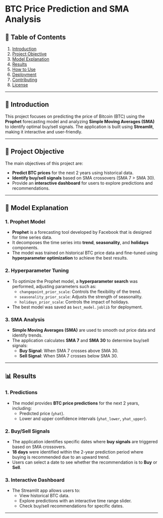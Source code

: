 # BTC Price Prediction and SMA Analysis

## 📌 Table of Contents
1. [Introduction](#introduction)
2. [Project Objective](#project-objective)
3. [Model Explanation](#model-explanation)
4. [Results](#results)
5. [How to Use](#how-to-use)
6. [Deployment](#deployment)
7. [Contributing](#contributing)
8. [License](#license)

---

## 🌟 Introduction
This project focuses on predicting the price of Bitcoin (BTC) using the **Prophet** forecasting model and analyzing **Simple Moving Averages (SMA)** to identify optimal buy/sell signals. The application is built using **Streamlit**, making it interactive and user-friendly.

---

## 🎯 Project Objective
The main objectives of this project are:
- **Predict BTC prices** for the next 2 years using historical data.
- **Identify buy/sell signals** based on SMA crossovers (SMA 7 > SMA 30).
- Provide an **interactive dashboard** for users to explore predictions and recommendations.

---

## 🧠 Model Explanation
### 1. **Prophet Model**
- **Prophet** is a forecasting tool developed by Facebook that is designed for time series data.
- It decomposes the time series into **trend**, **seasonality**, and **holidays** components.
- The model was trained on historical BTC price data and fine-tuned using **hyperparameter optimization** to achieve the best results.

### 2. **Hyperparameter Tuning**
- To optimize the Prophet model, a **hyperparameter search** was performed, adjusting parameters such as:
  - `changepoint_prior_scale`: Controls the flexibility of the trend.
  - `seasonality_prior_scale`: Adjusts the strength of seasonality.
  - `holidays_prior_scale`: Controls the impact of holidays.
- The best model was saved as `best_model.joblib` for deployment.

### 3. **SMA Analysis**
- **Simple Moving Averages (SMA)** are used to smooth out price data and identify trends.
- The application calculates **SMA 7** and **SMA 30** to determine buy/sell signals:
  - **Buy Signal**: When SMA 7 crosses above SMA 30.
  - **Sell Signal**: When SMA 7 crosses below SMA 30.

---

## 📊 Results
### 1. **Predictions**
- The model provides **BTC price predictions** for the next 2 years, including:
  - Predicted price (`yhat`).
  - Lower and upper confidence intervals (`yhat_lower`, `yhat_upper`).

### 2. **Buy/Sell Signals**
- The application identifies specific dates where **buy signals** are triggered based on SMA crossovers.
- **18 days** were identified within the 2-year prediction period where buying is recommended due to an upward trend.
- Users can select a date to see whether the recommendation is to **Buy** or **Sell**.

### 3. **Interactive Dashboard**
- The Streamlit app allows users to:
  - View historical BTC data.
  - Explore predictions with an interactive time range slider.
  - Check buy/sell recommendations for specific dates.

---

